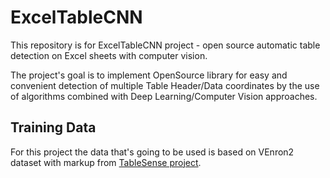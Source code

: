 # ExcelTableCNN
This repository is for ExcelTableCNN project - open source automatic table detection on Excel sheets with computer vision.

The project's goal is to implement OpenSource library for easy and convenient detection of multiple Table Header/Data coordinates by the use of algorithms combined with Deep Learning/Computer Vision approaches.

## Training Data
For this project the data that's going to be used is based on VEnron2 dataset with markup from [TableSense project](https://github.com/microsoft/TableSense/blob/main/dataset/Table%20range%20annotations.txt).
